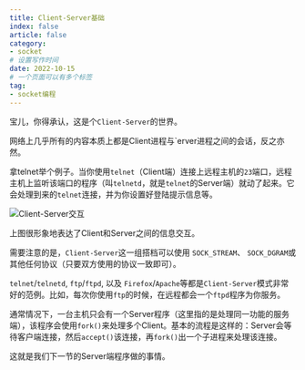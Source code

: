 ```yaml
---
title: Client-Server基础
index: false
article: false
category:
- socket
# 设置写作时间
date: 2022-10-15
# 一个页面可以有多个标签
tag:
- socket编程
---
```


宝儿，你得承认，这是个`Client-Server`的世界。

网络上几乎所有的内容本质上都是Client进程与`erver进程之间的会话，反之亦然。

拿telnet举个例子。当你使用`telnet`（Client端）连接上远程主机的`23`端口，远程主机上监听该端口的程序（叫`telnetd`，就是`telnet`的Server端）就动了起来。它会处理到来的`telnet`连接，并为你设置好登陆提示信息等。

![Client-Server交互](http://qiniu.chanmufeng.com/2022-10-15-130214.png)

上图很形象地表达了Client和Server之间的信息交互。

需要注意的是，`Client-Server`这一组搭档可以使用 `SOCK_STREAM`、 `SOCK_DGRAM`或其他任何协议（只要双方使用的协议一致即可）。

 `telnet`/`telnetd`, `ftp`/`ftpd`, 以及 `Firefox`/`Apache`等都是`Client-Server`模式非常好的范例。比如，每次你使用`ftp`的时候，在远程都会一个`ftpd`程序为你服务。

通常情况下，一台主机只会有一个Server程序（这里指的是处理同一功能的服务端），该程序会使用`fork()`来处理多个Client。基本的流程是这样的：Server会等待客户端连接，然后`accept()`该连接，再`fork()`出一个子进程来处理该连接。

这就是我们下一节的Server端程序做的事情。


